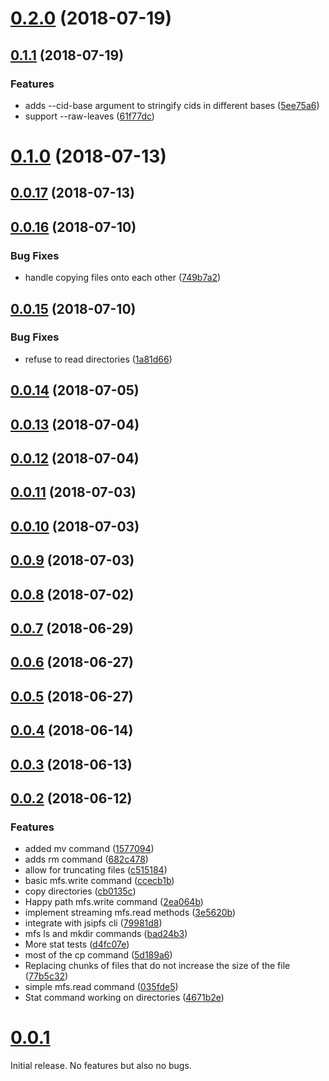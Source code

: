 <a name="0.2.0"></a>
# [0.2.0](https://github.com/ipfs/js-ipfs-mfs/compare/v0.1.1...v0.2.0) (2018-07-19)



<a name="0.1.1"></a>
## [0.1.1](https://github.com/ipfs/js-ipfs-mfs/compare/v0.1.0...v0.1.1) (2018-07-19)


### Features

* adds --cid-base argument to stringify cids in different bases ([5ee75a6](https://github.com/ipfs/js-ipfs-mfs/commit/5ee75a6))
* support --raw-leaves ([61f77dc](https://github.com/ipfs/js-ipfs-mfs/commit/61f77dc))



<a name="0.1.0"></a>
# [0.1.0](https://github.com/ipfs/js-ipfs-mfs/compare/v0.0.17...v0.1.0) (2018-07-13)



<a name="0.0.17"></a>
## [0.0.17](https://github.com/ipfs/js-ipfs-mfs/compare/v0.0.16...v0.0.17) (2018-07-13)



<a name="0.0.16"></a>
## [0.0.16](https://github.com/ipfs/js-ipfs-mfs/compare/v0.0.15...v0.0.16) (2018-07-10)


### Bug Fixes

* handle copying files onto each other ([749b7a2](https://github.com/ipfs/js-ipfs-mfs/commit/749b7a2))



<a name="0.0.15"></a>
## [0.0.15](https://github.com/ipfs/js-ipfs-mfs/compare/v0.0.14...v0.0.15) (2018-07-10)


### Bug Fixes

* refuse to read directories ([1a81d66](https://github.com/ipfs/js-ipfs-mfs/commit/1a81d66))



<a name="0.0.14"></a>
## [0.0.14](https://github.com/ipfs/js-ipfs-mfs/compare/v0.0.13...v0.0.14) (2018-07-05)



<a name="0.0.13"></a>
## [0.0.13](https://github.com/ipfs/js-ipfs-mfs/compare/v0.0.12...v0.0.13) (2018-07-04)



<a name="0.0.12"></a>
## [0.0.12](https://github.com/ipfs/js-ipfs-mfs/compare/v0.0.11...v0.0.12) (2018-07-04)



<a name="0.0.11"></a>
## [0.0.11](https://github.com/ipfs/js-ipfs-mfs/compare/v0.0.10...v0.0.11) (2018-07-03)



<a name="0.0.10"></a>
## [0.0.10](https://github.com/ipfs/js-ipfs-mfs/compare/v0.0.9...v0.0.10) (2018-07-03)



<a name="0.0.9"></a>
## [0.0.9](https://github.com/ipfs/js-ipfs-mfs/compare/v0.0.8...v0.0.9) (2018-07-03)



<a name="0.0.8"></a>
## [0.0.8](https://github.com/ipfs/js-ipfs-mfs/compare/v0.0.7...v0.0.8) (2018-07-02)



<a name="0.0.7"></a>
## [0.0.7](https://github.com/ipfs/js-ipfs-mfs/compare/v0.0.6...v0.0.7) (2018-06-29)



<a name="0.0.6"></a>
## [0.0.6](https://github.com/ipfs/js-ipfs-mfs/compare/v0.0.5...v0.0.6) (2018-06-27)



<a name="0.0.5"></a>
## [0.0.5](https://github.com/ipfs/js-ipfs-mfs/compare/v0.0.4...v0.0.5) (2018-06-27)



<a name="0.0.4"></a>
## [0.0.4](https://github.com/ipfs/js-ipfs-mfs/compare/v0.0.3...v0.0.4) (2018-06-14)



<a name="0.0.3"></a>
## [0.0.3](https://github.com/ipfs/js-ipfs-mfs/compare/v0.0.2...v0.0.3) (2018-06-13)



<a name="0.0.2"></a>
## [0.0.2](https://github.com/ipfs/js-ipfs-mfs/compare/v0.0.1...v0.0.2) (2018-06-12)


### Features

* added mv command ([1577094](https://github.com/ipfs/js-ipfs-mfs/commit/1577094))
* adds rm command ([682c478](https://github.com/ipfs/js-ipfs-mfs/commit/682c478))
* allow for truncating files ([c515184](https://github.com/ipfs/js-ipfs-mfs/commit/c515184))
* basic mfs.write command ([ccecb1b](https://github.com/ipfs/js-ipfs-mfs/commit/ccecb1b))
* copy directories ([cb0135c](https://github.com/ipfs/js-ipfs-mfs/commit/cb0135c))
* Happy path mfs.write command ([2ea064b](https://github.com/ipfs/js-ipfs-mfs/commit/2ea064b))
* implement streaming mfs.read methods ([3e5620b](https://github.com/ipfs/js-ipfs-mfs/commit/3e5620b))
* integrate with jsipfs cli ([79981d8](https://github.com/ipfs/js-ipfs-mfs/commit/79981d8))
* mfs ls and mkdir commands ([bad24b3](https://github.com/ipfs/js-ipfs-mfs/commit/bad24b3))
* More stat tests ([d4fc07e](https://github.com/ipfs/js-ipfs-mfs/commit/d4fc07e))
* most of the cp command ([5d189a6](https://github.com/ipfs/js-ipfs-mfs/commit/5d189a6))
* Replacing chunks of files that do not increase the size of the file ([77b5c32](https://github.com/ipfs/js-ipfs-mfs/commit/77b5c32))
* simple mfs.read command ([035fde5](https://github.com/ipfs/js-ipfs-mfs/commit/035fde5))
* Stat command working on directories ([4671b2e](https://github.com/ipfs/js-ipfs-mfs/commit/4671b2e))





<a name="0.0.1"></a>
# [0.0.1](https://github.com/ipfs/js-ipfs-mfs/releases/tag/v0.0.1)

Initial release.  No features but also no bugs.

